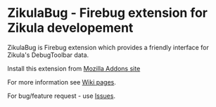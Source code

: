 ZikulaBug - Firebug extension for Zikula developement
===================================

ZikulaBug is Firebug extension which provides a friendly interface for Zikula's DebugToolbar data.

Install this extension from [Mozilla Addons site](https://addons.mozilla.org/pl/firefox/addon/zikulabug/)

For more information see [Wiki pages](/zikula/ZikulaBug/wiki/).

For bug/feature request - use [Issues](/zikula/ZikulaBug/issues/).

